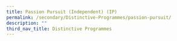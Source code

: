 ```yaml
---
title: Passion Pursuit (Independent) (IP)
permalink: /secondary/Distinctive-Programmes/passion-pursuit/
description: ""
third_nav_title: Distinctive Programmes
---
```

